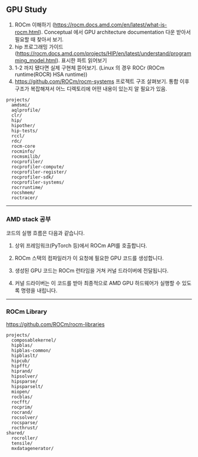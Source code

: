 ## GPU Study

1. ROCm 이해하기 (https://rocm.docs.amd.com/en/latest/what-is-rocm.html). Conceptual 에서 GPU architecture documentation 다운 받아서 필요할 때 찾아서 보기.
2. hip 프로그래밍 가이드 (https://rocm.docs.amd.com/projects/HIP/en/latest/understand/programming_model.html). 표시한 파트 읽어보기
3. 1-2 까지 됐다면 실제 구현체 뜯어보기. (Linux 의 경우 ROCr (ROCm runtime(ROCR) HSA runtime))
4. https://github.com/ROCm/rocm-systems 프로젝트 구조 살펴보기. 통합 이후 구조가 복잡해져서 어느 디렉토리에 어떤 내용이 있는지 알 필요가 있음.

```
projects/
  amdsmi/
  aqlprofile/
  clr/
  hip/
  hipother/
  hip-tests/
  rccl/
  rdc/
  rocm-core
  rocminfo/
  rocmsmilib/
  rocprofiler/
  rocprofiler-compute/
  rocprofiler-register/
  rocprofiler-sdk/
  rocprofiler-systems/
  rocrruntime/
  rocshmem/
  roctracer/
```

---

### AMD stack 공부

코드의 실행 흐름은 다음과 같습니다.

1. 상위 프레임워크(PyTorch 등)에서 ROCm API를 호출합니다.

2. ROCm 스택의 컴파일러가 이 요청에 필요한 GPU 코드를 생성합니다.

3. 생성된 GPU 코드는 ROCm 런타임을 거쳐 커널 드라이버에 전달됩니다.

4. 커널 드라이버는 이 코드를 받아 최종적으로 AMD GPU 하드웨어가 실행할 수 있도록 명령을 내립니다.


---

### ROCm Library

https://github.com/ROCm/rocm-libraries

```
projects/
  composablekernel/
  hipblas/
  hipblas-common/
  hipblaslt/
  hipcub/
  hipfft/
  hiprand/
  hipsolver/
  hipsparse/
  hipsparselt/
  miopen/
  rocblas/
  rocfft/
  rocprim/
  rocrand/
  rocsolver/
  rocsparse/
  rocthrust/
shared/
  rocroller/
  tensile/
  mxdatagenerator/
```

